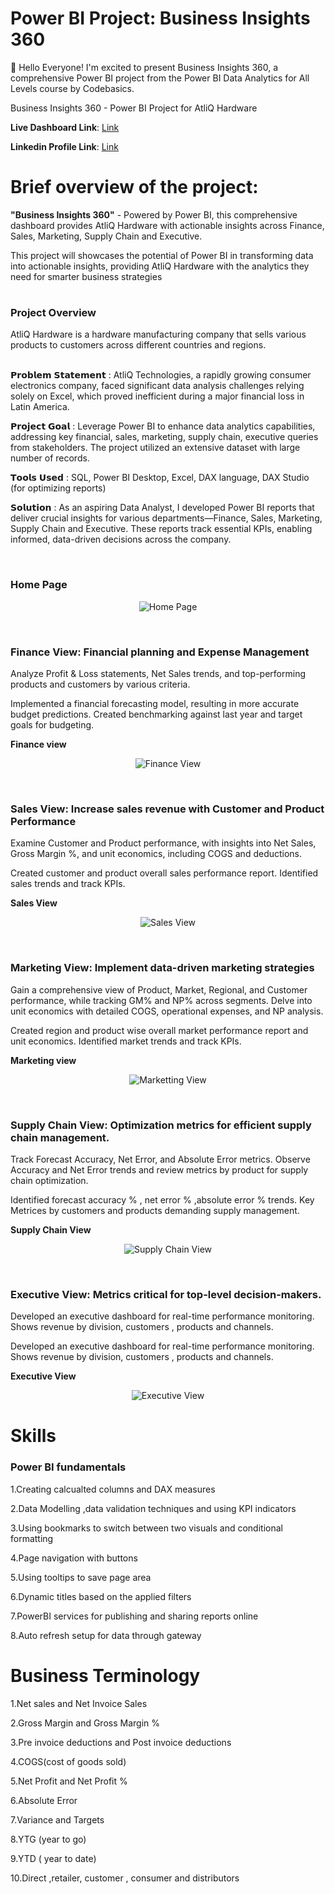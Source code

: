 # Power BI Project: Business Insights 360



👋 Hello Everyone!
I'm excited to present Business Insights 360, a comprehensive Power BI project from the Power BI Data Analytics for All Levels course by Codebasics.

Business Insights 360 - Power BI Project for AtliQ Hardware

**Live Dashboard Link**: [Link](https://app.powerbi.com/view?r=eyJrIjoiMmM5ZTU4ZWItNTA2NC00Y2VjLTkwZDAtOTBlOWZjNzdmNWIxIiwidCI6ImM2ZTU0OWIzLTVmNDUtNDAzMi1hYWU5LWQ0MjQ0ZGM1YjJjNCJ9&pageName=edd681148e5ed03191b1)

**Linkedin Profile Link**: [Link]([www.linkedin.com/in/vijay-v-534666209])

# Brief overview of the project:

**"Business Insights 360"** - Powered by Power BI, this comprehensive dashboard provides AtliQ Hardware with actionable insights across Finance, Sales, Marketing, Supply Chain and Executive.

This project will showcases the potential of Power BI in transforming data into actionable insights, providing AtliQ Hardware with the analytics they need for smarter business strategies

# <h3> Project Overview<br/> </h3>
AtliQ Hardware is a hardware manufacturing company that sells various products to customers across different countries and regions.

<br/>𝗣𝗿𝗼𝗯𝗹𝗲𝗺 𝗦𝘁𝗮𝘁𝗲𝗺𝗲𝗻𝘁 : AtliQ Technologies, a rapidly growing consumer electronics company, faced significant data analysis challenges relying solely on Excel, which proved inefficient during a major financial loss in Latin America.

𝗣𝗿𝗼𝗷𝗲𝗰𝘁 𝗚𝗼𝗮𝗹 : Leverage Power BI to enhance data analytics capabilities, addressing key financial, sales, marketing, supply chain, executive queries from stakeholders. The project utilized an extensive dataset with large number of records.

𝗧𝗼𝗼𝗹𝘀 𝗨𝘀𝗲𝗱 : SQL, Power BI Desktop, Excel, DAX language, DAX Studio (for optimizing reports)

𝗦𝗼𝗹𝘂𝘁𝗶𝗼𝗻 :
As an aspiring Data Analyst, I developed Power BI reports that deliver crucial insights for various departments—Finance, Sales, Marketing, Supply Chain and Executive. These reports track essential KPIs, enabling informed, data-driven decisions across the company.

<br/>**<h3>Home Page</h3>** 

<p align="center">
  <img src="Home Page.png" title="Home Page" >
</p>

<br/><h3>Finance View: Financial planning and Expense Management </h3> 
Analyze Profit & Loss statements, Net Sales trends, and top-performing products and customers by various criteria.

Implemented a financial forecasting model, resulting in more accurate budget predictions. Created benchmarking against last year and target goals for budgeting.

**Finance view**

<p align="center">
  <img src="Finance View.png" title="Finance View" >
</p>

<br/><h3>Sales View: Increase sales revenue with Customer and Product Performance </h3>
Examine Customer and Product performance, with insights into Net Sales, Gross Margin %, and unit economics, including COGS and deductions.

Created customer and product overall sales performance report. Identified sales trends and track KPIs.

**Sales View**

<p align="center">
  <img src="Sales View.png" title="Sales View" >
</p>

<br/><h3>Marketing View: Implement data-driven marketing strategies</h3>
Gain a comprehensive view of Product, Market, Regional, and Customer performance, while tracking GM% and NP% across segments. Delve into unit economics with detailed COGS, operational expenses, and NP analysis.

Created region and product wise overall market performance report and unit economics. Identified market trends and track KPIs.

**Marketing view**

<p align="center">
  <img src="Marketting View.png" title="Marketting View" >
</p>

<br/><h3>Supply Chain View: Optimization metrics for efficient supply chain management.</h3>
Track Forecast Accuracy, Net Error, and Absolute Error metrics. Observe Accuracy and Net Error trends and review metrics by product for supply chain optimization.

Identified forecast accuracy % , net error % ,absolute error % trends. Key Metrices by customers and products demanding supply management.

**Supply Chain View**

<p align="center">
  <img src="Supply Chain View.png" title="Supply Chain View" >
</p>

<br/><h3>Executive View: Metrics critical for top-level decision-makers.</h3>
Developed an executive dashboard for real-time performance monitoring. Shows revenue by division, customers , products and channels.

Developed an executive dashboard for real-time performance monitoring. Shows revenue by division, customers , products and channels.

**Executive View**

<p align="center">
  <img src="Executive View.png" title="Executive View" >
</p>

# Skills
<h3>Power BI fundamentals</h3>
1.Creating calcualted columns and DAX measures<br/>

2.Data Modelling ,data validation techniques and using KPI indicators

3.Using bookmarks to switch between two visuals and conditional formatting

4.Page navigation with buttons

5.Using tooltips to save page area

6.Dynamic titles based on the applied filters

7.PowerBI services for publishing and sharing reports online

8.Auto refresh setup for data through gateway

# Business Terminology
1.Net sales and Net Invoice Sales

2.Gross Margin and Gross Margin %

3.Pre invoice deductions and Post invoice deductions

4.COGS(cost of goods sold)

5.Net Profit and Net Profit %

6.Absolute Error

7.Variance and Targets

8.YTG (year to go)

9.YTD ( year to date)

10.Direct ,retailer, customer , consumer and distributors
